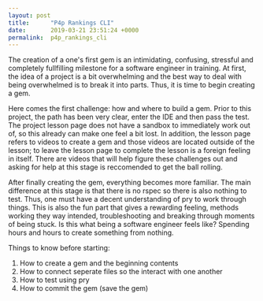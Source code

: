 ```yaml
---
layout: post
title:      "P4p Rankings CLI"
date:       2019-03-21 23:51:24 +0000
permalink:  p4p_rankings_cli
---
```





The creation of a one's first gem is an intimidating, confusing, stressful and completely fullfilling milestone for a software engineer in training. At first, the idea of a project is a bit overwhelming and the best way to deal with being overwhelmed is to break it into parts. Thus, it is time to begin creating a gem.

Here comes the first challenge: how and where to build a gem. Prior to this project, the path has been very clear, enter the IDE and then pass the test. The project lesson page does not have a sandbox to immediately work out of, so this already can make one feel a bit lost. In addition, the lesson page refers to videos to create a gem and those videos are located outside of the lesson; to leave the lesson page to complete the lesson is a foreign feeling in itself. There are videos that will help figure these challenges out and asking for help at this stage is reccomended to get the ball rolling.

After finally creating the gem, everything becomes more familiar. The main difference at this stage is that there is no rspec so there is also nothing to test. Thus, one must have a decent understanding of pry to work through things. This is also the fun part that gives a rewarding feeling, methods working they way intended, troubleshooting and breaking through moments of being stuck. Is this what being a software engineer feels like? Spending hours and hours to create something from nothing.

Things to know before starting:
1. How to create a gem and the beginning contents
2. How to connect seperate files so the interact with one another
3. How to test using pry
4. How to commit the gem (save the gem)




